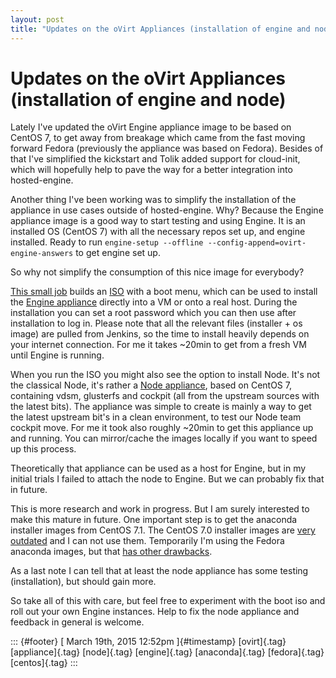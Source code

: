 ```yaml
---
layout: post
title: "Updates on the oVirt Appliances (installation of engine and node)"
---
```



Updates on the oVirt Appliances (installation of engine and node)
=================================================================

Lately I've updated the oVirt Engine appliance image to be based on
CentOS 7, to get away from breakage which came from the fast moving
forward Fedora (previously the appliance was based on Fedora). Besides
of that I've simplified the kickstart and Tolik added support for
cloud-init, which will hopefully help to pave the way for a better
integration into hosted-engine.

Another thing I've been working was to simplify the installation of the
appliance in use cases outside of hosted-engine. Why? Because the Engine
appliance image is a good way to start testing and using Engine. It is
an installed OS (CentOS 7) with all the necessary repos set up, and
engine installed. Ready to run
`engine-setup --offline --config-append=ovirt-engine-answers` to get
engine set up.

So why not simplify the consumption of this nice image for everybody?

[This small
job](http://jenkins.ovirt.org/job/fabiand_boo_build_testing/) builds an
[ISO](http://jenkins.ovirt.org/job/fabiand_boo_build_testing/lastSuccessfulBuild/artifact/ovirt-ipxe.iso)
with a boot menu, which can be used to install the [Engine
appliance](http://jenkins.ovirt.org/job/ovirt-appliance_engine-3.5_master_merged/)
directly into a VM or onto a real host. During the installation you can
set a root password which you can then use after installation to log in.
Please note that all the relevant files (installer + os image) are
pulled from Jenkins, so the time to install heavily depends on your
internet connection. For me it takes \~20min to get from a fresh VM
until Engine is running.

When you run the ISO you might also see the option to install Node. It's
not the classical Node, it's rather a [Node
appliance](http://jenkins.ovirt.org/job/ovirt-appliance_node-3.5_master_merged/),
based on CentOS 7, containing vdsm, glusterfs and cockpit (all from the
upstream sources with the latest bits). The appliance was simple to
create is mainly a way to get the latest upstream bit's in a clean
environment, to test our Node team cockpit move. For me it took also
roughly \~20min to get this appliance up and running. You can
mirror/cache the images locally if you want to speed up this process.

Theoretically that appliance can be used as a host for Engine, but in my
initial trials I failed to attach the node to Engine. But we can
probably fix that in future.

This is more research and work in progress. But I am surely interested
to make this mature in future. One important step is to get the anaconda
installer images from CentOS 7.1. The CentOS 7.0 installer images are
[very outdated](http://bugs.centos.org/view.php?id=8239) and I can not
use them. Temporarily I'm using the Fedora anaconda images, but that
[has other
drawbacks](https://bugzilla.redhat.com/show_bug.cgi?id=1145130).

As a last note I can tell that at least the node appliance has some
testing (installation), but should gain more.

So take all of this with care, but feel free to experiment with the boot
iso and roll out your own Engine instances. Help to fix the node
appliance and feedback in general is welcome.

::: {#footer}
[ March 19th, 2015 12:52pm ]{#timestamp} [ovirt]{.tag} [appliance]{.tag}
[node]{.tag} [engine]{.tag} [anaconda]{.tag} [fedora]{.tag}
[centos]{.tag}
:::
